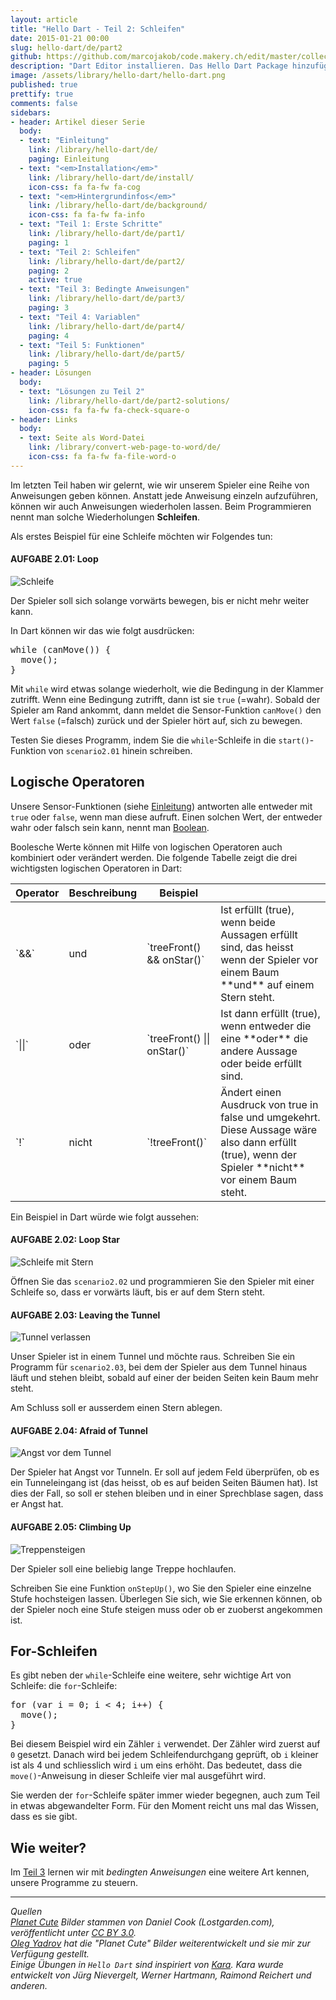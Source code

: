 ```yaml
---
layout: article
title: "Hello Dart - Teil 2: Schleifen"
date: 2015-01-21 00:00
slug: hello-dart/de/part2
github: https://github.com/marcojakob/code.makery.ch/edit/master/collections/library/hello-dart-de-part2.md
description: "Dart Editor installieren. Das Hello Dart Package hinzufügen und ein erstes Dart Programm starten."
image: /assets/library/hello-dart/hello-dart.png
published: true
prettify: true
comments: false
sidebars:
- header: Artikel dieser Serie
  body:
  - text: "Einleitung"
    link: /library/hello-dart/de/
    paging: Einleitung
  - text: "<em>Installation</em>"
    link: /library/hello-dart/de/install/
    icon-css: fa fa-fw fa-cog
  - text: "<em>Hintergrundinfos</em>"
    link: /library/hello-dart/de/background/
    icon-css: fa fa-fw fa-info
  - text: "Teil 1: Erste Schritte"
    link: /library/hello-dart/de/part1/
    paging: 1
  - text: "Teil 2: Schleifen"
    link: /library/hello-dart/de/part2/
    paging: 2
    active: true
  - text: "Teil 3: Bedingte Anweisungen"
    link: /library/hello-dart/de/part3/
    paging: 3
  - text: "Teil 4: Variablen"
    link: /library/hello-dart/de/part4/
    paging: 4
  - text: "Teil 5: Funktionen"
    link: /library/hello-dart/de/part5/
    paging: 5
- header: Lösungen
  body:
  - text: "Lösungen zu Teil 2"
    link: /library/hello-dart/de/part2-solutions/
    icon-css: fa fa-fw fa-check-square-o
- header: Links
  body:
  - text: Seite als Word-Datei
    link: /library/convert-web-page-to-word/de/
    icon-css: fa fa-fw fa-file-word-o
---
```


Im letzten Teil haben wir gelernt, wie wir unserem Spieler eine Reihe von Anweisungen geben können. Anstatt jede Anweisung einzeln aufzuführen, können wir auch Anweisungen wiederholen lassen. Beim Programmieren nennt man solche Wiederholungen **Schleifen**.

Als erstes Beispiel für eine Schleife möchten wir Folgendes tun: 


#### <i class="fa fa-rocket mg-t"></i> AUFGABE 2.01: Loop

![Schleife](/assets/library/hello-dart/part2/loop.png)

Der Spieler soll sich solange vorwärts bewegen, bis er nicht mehr weiter kann.

In Dart können wir das wie folgt ausdrücken:

<pre class="prettyprint lang-dart">
while (canMove()) {
  move();
}
</pre>

Mit `while` wird etwas solange wiederholt, wie die Bedingung in der Klammer zutrifft. Wenn eine Bedingung zutrifft, dann ist sie `true` (=wahr). Sobald der Spieler am Rand ankommt, dann meldet die Sensor-Funktion `canMove()` den Wert `false` (=falsch) zurück und der Spieler hört auf, sich zu bewegen.

Testen Sie dieses Programm, indem Sie die `while`-Schleife in die `start()`-Funktion von `scenario2.01` hinein schreiben.


## Logische Operatoren

Unsere Sensor-Funktionen (siehe [Einleitung](/library/hello-dart/de/#sensoren)) antworten alle entweder mit `true` oder `false`, wenn man diese aufruft. Einen solchen Wert, der entweder wahr oder falsch sein kann, nennt man [Boolean](http://de.wikipedia.org/wiki/Boolesche_Variable).  

Boolesche Werte können mit Hilfe von logischen Operatoren auch kombiniert oder verändert werden. Die folgende Tabelle zeigt die drei wichtigsten logischen Operatoren in Dart:

<table class="table">
  <thead>
    <tr>
      <th>Operator</th>
      <th>Beschreibung</th>
      <th>Beispiel</th>
      <th></th>
    </tr>
  </thead>
  <tbody>
    <tr>
      <td>`&&`</td>
      <td>und</td>
      <td>`treeFront() && onStar()`</td>
      <td>Ist erfüllt (true), wenn beide Aussagen erfüllt sind, das heisst wenn der Spieler vor einem Baum **und** auf einem Stern steht.</td>
    </tr>
    <tr>
      <td>`||`</td>
      <td>oder</td>
      <td>`treeFront() || onStar()`</td>
      <td>Ist dann erfüllt (true), wenn entweder die eine **oder** die andere Aussage oder beide erfüllt sind.</td>
    </tr>
    <tr>
      <td>`!`</td>
      <td>nicht</td>
      <td>`!treeFront()`</td>
      <td>Ändert einen Ausdruck von true in false und umgekehrt. Diese Aussage wäre also dann erfüllt (true), wenn der Spieler **nicht** vor einem Baum steht.</td>
    </tr>
  </tbody>
</table>

Ein Beispiel in Dart würde wie folgt aussehen:


#### <i class="fa fa-rocket mg-t"></i> AUFGABE 2.02: Loop Star

![Schleife mit Stern](/assets/library/hello-dart/part2/loop-star.png)

Öffnen Sie das `scenario2.02` und programmieren Sie den Spieler mit einer Schleife so, dass er vorwärts läuft, bis er auf dem Stern steht. 


#### <i class="fa fa-rocket mg-t"></i> AUFGABE 2.03: Leaving the Tunnel

![Tunnel verlassen](/assets/library/hello-dart/part2/leaving-the-tunnel.png)

Unser Spieler ist in einem Tunnel und möchte raus. Schreiben Sie ein Programm für `scenario2.03`, bei dem der Spieler aus dem Tunnel hinaus läuft und stehen bleibt, sobald auf einer der beiden Seiten kein Baum mehr steht.

Am Schluss soll er ausserdem einen Stern ablegen.


#### <i class="fa fa-rocket mg-t"></i> AUFGABE 2.04: Afraid of Tunnel

![Angst vor dem Tunnel](/assets/library/hello-dart/part2/afraid-of-tunnel.png)

Der Spieler hat Angst vor Tunneln. Er soll auf jedem Feld überprüfen, ob es ein Tunneleingang ist (das heisst, ob es auf beiden Seiten Bäumen hat). Ist dies der Fall, so soll er stehen bleiben und in einer Sprechblase sagen, dass er Angst hat.


#### <i class="fa fa-rocket mg-t"></i> AUFGABE 2.05: Climbing Up

![Treppensteigen](/assets/library/hello-dart/part2/climbing-up.png)

Der Spieler soll eine beliebig lange Treppe hochlaufen.

Schreiben Sie eine Funktion `onStepUp()`, wo Sie den Spieler eine einzelne Stufe hochsteigen lassen. Überlegen Sie sich, wie Sie erkennen können, ob der Spieler noch eine Stufe steigen muss oder ob er zuoberst angekommen ist.


## For-Schleifen

Es gibt neben der `while`-Schleife eine weitere, sehr wichtige Art von Schleife: die `for`-Schleife:

<pre class="prettyprint lang-dart">
for (var i = 0; i &lt; 4; i++) {
  move();
}
</pre>

Bei diesem Beispiel wird ein Zähler `i` verwendet. Der Zähler wird zuerst auf `0` gesetzt. Danach wird bei jedem Schleifendurchgang geprüft, ob `i` kleiner ist als 4 und schliesslich wird `i` um eins erhöht. Das bedeutet, dass die `move()`-Anweisung in dieser Schleife vier mal ausgeführt wird.

Sie werden der `for`-Schleife später immer wieder begegnen, auch zum Teil in etwas abgewandelter Form. Für den Moment reicht uns mal das Wissen, dass es sie gibt.


## Wie weiter?

Im [Teil 3](/library/hello-dart/de/part3/) lernen wir mit *bedingten Anweisungen* eine weitere Art kennen, unsere Programme zu steuern.


***

*Quellen*<br>
<em class="small">
[Planet Cute](http://www.lostgarden.com/2007/05/dancs-miraculously-flexible-game.html) Bilder stammen von Daniel Cook (Lostgarden.com), veröffentlicht unter [CC BY 3.0](http://creativecommons.org/licenses/by/3.0/us/).<br>
[Oleg Yadrov](https://www.linkedin.com/in/olegyadrov) hat die "Planet Cute" Bilder weiterentwickelt und sie mir zur Verfügung gestellt.<br>
Einige Übungen in `Hello Dart` sind inspiriert von [Kara](http://www.swisseduc.ch/informatik/karatojava/). Kara wurde entwickelt von Jürg Nievergelt, Werner Hartmann, Raimond Reichert und anderen.
</em>